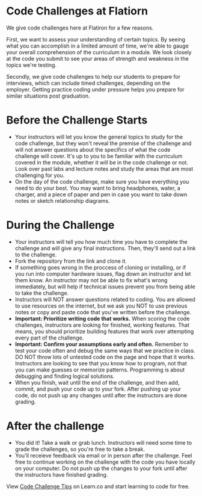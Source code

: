 # Code Challenges at Flatiorn

We give code challenges here at Flatiron for a few reasons. 

First, we want to assess your understanding of certain topics. By seeing what you can accomplish in a limited amount of time, we're able to gauge your overall comprehension of the curriculum in a module. We look closely at the code you submit to see your areas of strength and weakness in the topics we're testing. 

Secondly, we give code challenges to help our students to prepare for interviews, which can include timed challenges, depending on the employer. Getting practice coding under pressure helps you prepare for similar situations post graduation. 

# Before the Challenge Starts
  - Your instructors will let you know the general topics to study for the code challenge, but they won't reveal the premise of the challenge and will not answer questions about the specifics of what the code challenge will cover. It's up to you to be familiar with the curriculum covered in the module, whether it will be in the code challenge or not. Look over past labs and lecture notes and study the areas that are most challenging for you.   
  - On the day of the code challenge, make sure you have everything you need to do your best. You may want to bring headphones, water, a charger, and a piece of paper and pen in case you want to take down notes or sketch relationship diagrams.
  
# During the Challenge
  - Your instructors will tell you how much time you have to complete the challenge and will give any final instructions. Then, they'll send out a link to the challenge.
  - Fork the repository from the link and clone it. 
  - If something goes wrong in the proccess of cloning or installing, or if you run into computer hardware issues, flag down an instructor and let them know. An instructor may not be able to fix what's wrong immediately, but will help if technical issues prevent you from being able to take the challenge.
  - Instructors will NOT answer questions related to coding. You are allowed to use resources on the internet, but we ask you NOT to use previous notes or copy and paste code that you've written before the challenge. 
  - **Important: Prioritize writing code that works.** When scoring the code challenges, instructors are looking for finished, working features. That means, you should prioritize building features that work over attempting every part of the challenge. 
  - **Important: Confirm your assumptions early and often.** Remember to test your code often and debug the same ways that we practice in class. DO NOT throw lots of untested code on the page and hope that it works. Instructors are looking to see that you know how to program, not that you can make guesses or memorize patterns. Programming is about debugging and finding logical solutions.
  - When you finish, wait until the end of the challenge, and then add, commit, and push your code up to your fork. After pushing up your code, do not push up any changes until after the instructors are done grading.
  
# After the challenge
  - You did it! Take a walk or grab lunch. Instructors will need some time to grade the challenges, so you're free to take a break. 
  - You'll receieve feedback via email or in person after the challenge. Feel free to continue working on the challenge with the code you have locally on your computer. Do not push up the changes to your fork until after the instructors have finished grading. 
  
  

<p class='util--hide'>View <a href='https://learn.co/lessons/code-challenge-tips'>Code Challenge Tips</a> on Learn.co and start learning to code for free.</p>
